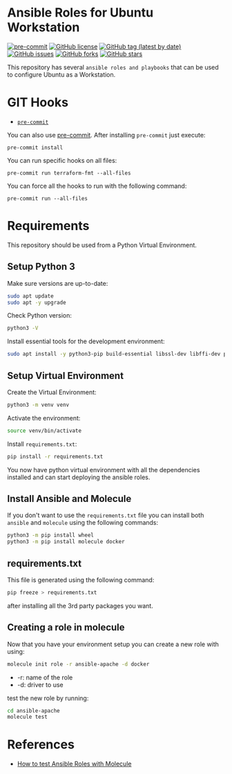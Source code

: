 # Ansible Roles for Ubuntu Workstation

[![pre-commit](https://img.shields.io/badge/pre--commit-enabled-brightgreen?logo=pre-commit&logoColor=white)](https://github.com/pre-commit/pre-commit)
[![GitHub license](https://img.shields.io/github/license/bcochofel/ansible-ubuntuwst-roles.svg)](https://github.com/bcochofel/ansible-ubuntuwst-roles/blob/master/LICENSE)
[![GitHub tag (latest by date)](https://img.shields.io/github/v/tag/bcochofel/ansible-ubuntuwst-roles)](https://github.com/bcochofel/ansible-ubuntuwst-roles/tags)
[![GitHub issues](https://img.shields.io/github/issues/bcochofel/ansible-ubuntuwst-roles.svg)](https://github.com/bcochofel/ansible-ubuntuwst-roles/issues/)
[![GitHub forks](https://img.shields.io/github/forks/bcochofel/ansible-ubuntuwst-roles.svg?style=social&label=Fork&maxAge=2592000)](https://github.com/bcochofel/ansible-ubuntuwst-roles/network/)
[![GitHub stars](https://img.shields.io/github/stars/bcochofel/ansible-ubuntuwst-roles.svg?style=social&label=Star&maxAge=2592000)](https://github.com/bcochofel/ansible-ubuntuwst-roles/stargazers/)

This repository has several `ansible roles and playbooks` that can be used to configure Ubuntu as a Workstation.

# GIT Hooks

* [`pre-commit`](https://pre-commit.com/#install)

You can also use [pre-commit](https://pre-commit.com/#install). After installing
`pre-commit` just execute:

```ShellSession
pre-commit install
```

You can run specific hooks on all files:

```ShellSession
pre-commit run terraform-fmt --all-files
```

You can force all the hooks to run with the following command:

```ShellSession
pre-commit run --all-files
```

# Requirements

This repository should be used from a Python Virtual Environment.

## Setup Python 3

Make sure versions are up-to-date:

```bash
sudo apt update
sudo apt -y upgrade
```

Check Python version:

```bash
python3 -V
```

Install essential tools for the development environment:

```bash
sudo apt install -y python3-pip build-essential libssl-dev libffi-dev python3-dev python3-venv
```

## Setup Virtual Environment

Create the Virtual Environment:

```bash
python3 -m venv venv
```

Activate the environment:

```bash
source venv/bin/activate
```

Install `requirements.txt`:

```bash
pip install -r requirements.txt
```

You now have python virtual environment with all the dependencies installed and can start deploying the ansible roles.

## Install Ansible and Molecule

If you don't want to use the `requirements.txt` file you can install both `ansible` and `molecule` using the following commands:

```bash
python3 -m pip install wheel
python3 -m pip install molecule docker
```

## requirements.txt

This file is generated using the following command:

```bash
pip freeze > requirements.txt
```

after installing all the 3rd party packages you want.

## Creating a role in molecule

Now that you have your environment setup you can create a new role with using:

```bash
molecule init role -r ansible-apache -d docker
```

* -r: name of the role
* -d: driver to use

test the new role by running:

```bash
cd ansible-apache
molecule test
```

# References

* [How to test Ansible Roles with Molecule](https://www.digitalocean.com/community/tutorials/how-to-test-ansible-roles-with-molecule-on-ubuntu-18-04)
